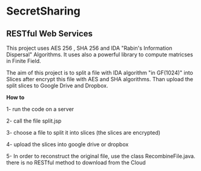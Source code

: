 # SecretSharing

## RESTful Web Services 

This project uses AES 256 , SHA 256 and IDA "Rabin's Information Dispersal" Algorithms. 
It uses also a powerful library to compute matricses in Finite Field.


The aim of this project is to split a file with IDA algorithm "in GF(1024)" into Slices after encrypt this file with AES and SHA algorithms.
Than upload the split slices to Google Drive and Dropbox.


**How to**

1- run the code on a server

2- call the file split.jsp

3- choose a file to split it into slices (the slices are encrypted)

4- upload the slices into google drive or dropbox

5- In order to reconstruct the original file, use the class RecombineFile.java.
	there is no RESTful method to download from the Cloud 
